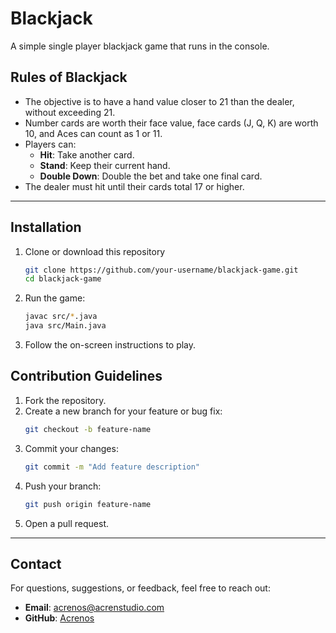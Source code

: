 # Blackjack

A simple single player blackjack game that runs in the console.

## Rules of Blackjack
- The objective is to have a hand value closer to 21 than the dealer, without exceeding 21.
- Number cards are worth their face value, face cards (J, Q, K) are worth 10, and Aces can count as 1 or 11.
- Players can:
  - **Hit**: Take another card.
  - **Stand**: Keep their current hand.
  - **Double Down**: Double the bet and take one final card.
- The dealer must hit until their cards total 17 or higher.

---

## Installation
1. Clone or download this repository
   ```bash
   git clone https://github.com/your-username/blackjack-game.git
   cd blackjack-game
2. Run the game:
   ```bash
   javac src/*.java
   java src/Main.java
3. Follow the on-screen instructions to play.

## Contribution Guidelines
1. Fork the repository.
2. Create a new branch for your feature or bug fix:
   ```bash
   git checkout -b feature-name
   ```
3. Commit your changes:
   ```bash
   git commit -m "Add feature description"
   ```
4. Push your branch:
   ```bash
   git push origin feature-name
   ```
5. Open a pull request.

---

## Contact
For questions, suggestions, or feedback, feel free to reach out:
- **Email**: acrenos@acrenstudio.com
- **GitHub**: [Acrenos](https://github.com/Acrenos)
